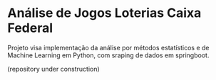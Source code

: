 

# Análise de Jogos Loterias Caixa Federal

Projeto visa implementação da análise por métodos estatísticos e de Machine Learning em Python, com sraping de dados em springboot.

(repository under construction)
##
